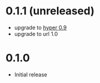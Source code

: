 # 0.1.1 (unreleased)

* upgrade to [hyper 0.9](https://github.com/hyperium/hyper/blob/master/CHANGELOG.md#v094-2016-05-09)
* upgrade to url 1.0

# 0.1.0

* Initial release
